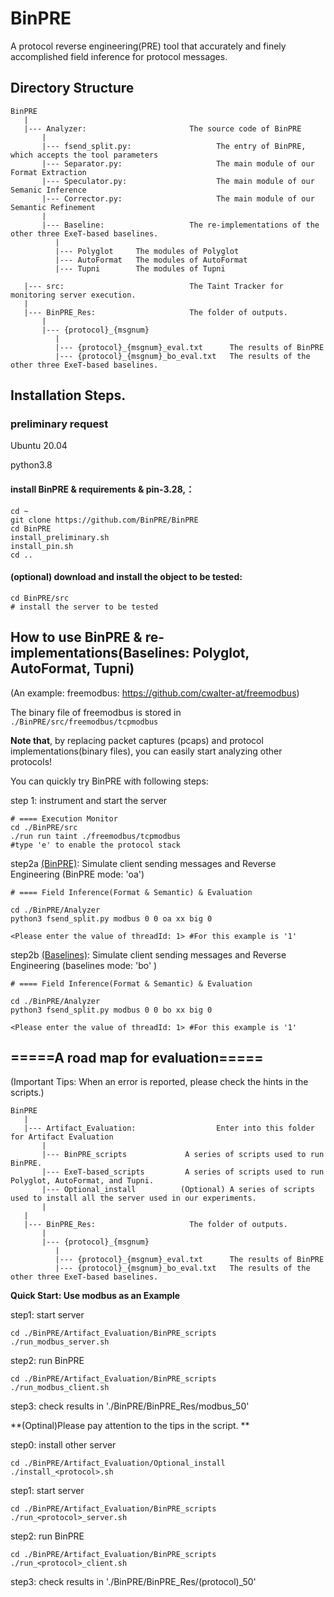 # BinPRE
A protocol reverse engineering(PRE) tool that accurately and finely accomplished field inference for protocol messages.

## Directory Structure

```
BinPRE
   |
   |--- Analyzer:                       The source code of BinPRE
       |
       |--- fsend_split.py:                   The entry of BinPRE, which accepts the tool parameters
       |--- Separator.py:                     The main module of our Format Extraction
       |--- Speculator.py:                    The main module of our Semanic Inference
       |--- Corrector.py:                     The main module of our Semantic Refinement
       |
       |--- Baseline:                   The re-implementations of the other three ExeT-based baselines.
          |
          |--- Polyglot     The modules of Polyglot
          |--- AutoFormat   The modules of AutoFormat
          |--- Tupni        The modules of Tupni

   |--- src:                            The Taint Tracker for monitoring server execution.
   |
   |--- BinPRE_Res:                     The folder of outputs.
       |
       |--- {protocol}_{msgnum} 
          |
          |--- {protocol}_{msgnum}_eval.txt      The results of BinPRE
          |--- {protocol}_{msgnum}_bo_eval.txt   The results of the other three ExeT-based baselines. 
```


## Installation Steps.

### preliminary request
Ubuntu 20.04

python3.8

#### install **BinPRE & requirements & pin-3.28,**：

```
cd ~
git clone https://github.com/BinPRE/BinPRE
cd BinPRE
install_preliminary.sh
install_pin.sh
cd ..
```


#### (optional) download and install the object to be tested:
```
cd BinPRE/src
# install the server to be tested
```


## How to use BinPRE & re-implementations(Baselines: Polyglot, AutoFormat, Tupni)
(An example: freemodbus: https://github.com/cwalter-at/freemodbus)

The binary file of freemodbus is stored in ```./BinPRE/src/freemodbus/tcpmodbus``` 

**Note that**, by replacing packet captures (pcaps) and protocol implementations(binary files), you can easily start analyzing other protocols!

You can quickly try BinPRE with following steps:

step 1: instrument and start the server
```
# ==== Execution Monitor
cd ./BinPRE/src
./run run taint ./freemodbus/tcpmodbus
#type 'e' to enable the protocol stack

```
step2a <u>(BinPRE)</u>: Simulate client sending messages and Reverse Engineering (BinPRE mode: 'oa')
```
# ==== Field Inference(Format & Semantic) & Evaluation

cd ./BinPRE/Analyzer
python3 fsend_split.py modbus 0 0 oa xx big 0 

<Please enter the value of threadId: 1> #For this example is '1'

```

step2b <u>(Baselines)</u>: Simulate client sending messages and Reverse Engineering (baselines mode: 'bo' )
```
# ==== Field Inference(Format & Semantic) & Evaluation

cd ./BinPRE/Analyzer
python3 fsend_split.py modbus 0 0 bo xx big 0 

<Please enter the value of threadId: 1> #For this example is '1'

```

## =====A road map for evaluation=====

(Important Tips: When an error is reported, please check the hints in the scripts.)

```
BinPRE
   |
   |--- Artifact_Evaluation:                  Enter into this folder for Artifact Evaluation
       |
       |--- BinPRE_scripts             A series of scripts used to run BinPRE.
       |--- ExeT-based_scripts         A series of scripts used to run Polyglot, AutoFormat, and Tupni.
       |--- Optional_install          (Optional) A series of scripts used to install all the server used in our experiments.
       |
   |
   |--- BinPRE_Res:                     The folder of outputs.
       |
       |--- {protocol}_{msgnum} 
          |
          |--- {protocol}_{msgnum}_eval.txt      The results of BinPRE
          |--- {protocol}_{msgnum}_bo_eval.txt   The results of the other three ExeT-based baselines. 
```
**Quick Start: Use modbus as an Example**

step1: start server
```
cd ./BinPRE/Artifact_Evaluation/BinPRE_scripts
./run_modbus_server.sh
```

step2: run BinPRE
```
cd ./BinPRE/Artifact_Evaluation/BinPRE_scripts
./run_modbus_client.sh
```

step3: check results in './BinPRE/BinPRE_Res/modbus_50'


**(Optinal)Please pay attention to the tips in the script. **

step0: install other server

```
cd ./BinPRE/Artifact_Evaluation/Optional_install
./install_<protocol>.sh
```


step1: start server
```
cd ./BinPRE/Artifact_Evaluation/BinPRE_scripts
./run_<protocol>_server.sh
```

step2: run BinPRE
```
cd ./BinPRE/Artifact_Evaluation/BinPRE_scripts
./run_<protocol>_client.sh
```

step3: check results in './BinPRE/BinPRE_Res/(protocol)_50'




